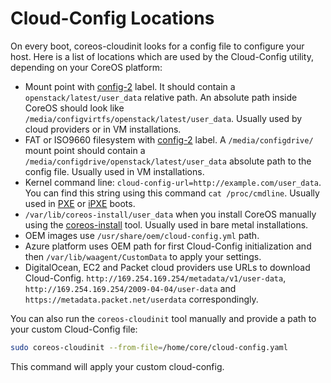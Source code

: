 # Cloud-Config Locations

On every boot, coreos-cloudinit looks for a config file to configure your host. Here is a list of locations which are used by the Cloud-Config utility, depending on your CoreOS platform:

* Mount point with [config-2](/os/docs/latest/config-drive.html#contents-and-format) label. It should contain a `openstack/latest/user_data` relative path. An absolute path inside CoreOS should look like `/media/configvirtfs/openstack/latest/user_data`. Usually used by cloud providers or in VM installations.
* FAT or ISO9660 filesystem with [config-2](/os/docs/latest/config-drive.html#qemu-virtfs) label. A `/media/configdrive/` mount point should contain a `/media/configdrive/openstack/latest/user_data` absolute path to the config file. Usually used in VM installations.
* Kernel command line: `cloud-config-url=http://example.com/user_data`. You can find this string using this command `cat /proc/cmdline`. Usually used in [PXE](/os/docs/latest/booting-with-pxe.html) or [iPXE](/os/docs/latest/booting-with-ipxe.html) boots.
* `/var/lib/coreos-install/user_data` when you install CoreOS manually using the [coreos-install](/os/docs/latest/installing-to-disk.html) tool. Usually used in bare metal installations.
* OEM images use `/usr/share/oem/cloud-config.yml` path.
* Azure platform uses OEM path for first Cloud-Config initialization and then `/var/lib/waagent/CustomData` to apply your settings.
* DigitalOcean, EC2 and Packet cloud providers use URLs to download Cloud-Config. `http://169.254.169.254/metadata/v1/user-data`, `http://169.254.169.254/2009-04-04/user-data` and `https://metadata.packet.net/userdata` correspondingly.

You can also run the `coreos-cloudinit` tool manually and provide a path to your custom Cloud-Config file:

```sh
sudo coreos-cloudinit --from-file=/home/core/cloud-config.yaml
``` 

This command will apply your custom cloud-config.
